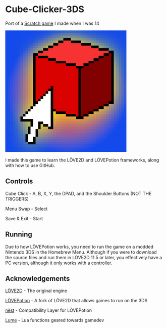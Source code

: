 # Cube-Clicker-3DS
Port of a [Scratch game](https://scratch.mit.edu/projects/251999490) I made when I was 14

![Icon](iconx4.png)

I made this game to learn the LÖVE2D and LÖVEPotion frameworks, along with how to use GitHub.

## Controls

Cube Click - A, B, X, Y, the DPAD, and the Shoulder Buttons (NOT THE TRIGGERS)

Menu Swap - Select

Save & Exit - Start

## Running

Due to how LÖVEPotion works, you need to run the game on a modded Nintendo 3DS in the Homebrew Menu. Although if you were to download the source files and run them in LÖVE2D 11.5 or later, you effectively have a PC version, although it only works with a controller.

## Acknowledgements

[LÖVE2D](https://love2d.org) - The original engine

[LÖVEPotion](https://lovebrew.org) - A fork of LÖVE2D that allows games to run on the 3DS

[nëst](https://github.com/lovebrew/nest) - Compatibility Layer for LÖVEPotion

[Lume](https://github.com/rxi/lume) - Lua functions geared towards gamedev
